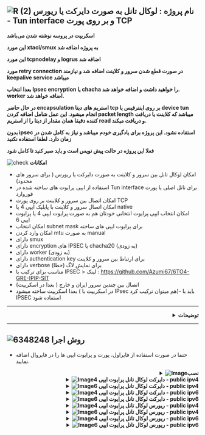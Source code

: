 ![R (2)](https://github.com/Azumi67/PrivateIP-Tunnel/assets/119934376/a064577c-9302-4f43-b3bf-3d4f84245a6f)
نام پروژه : لوکال تانل به صورت دایرکت یا ریورس - Tun interface و بر روی پورت TCP
---------------------------------------------------------------

**اسکریپت در پروسه نوشته شدن می‌باشد**

**این مورد xtaci/smux به پروژه اضافه شد**

**این مورد tcpnodelay و logrus اضافه شد**

**مورد retry connection در صورت قطع شدن سرور و کلاینت اضافه شد و نیازمند keepalive service میباشد**

**بعدا انتخاب Ipsec encryption یا chacha را خواهید داشت و اضافه خواهد شد. worker اضافه خواهد شد.**

**در حال حاضر encapsulation استریم های دیتا tcp بر روی اینترفیس یا device tun انجام میشود. این عمل شامل اضافه کردن packet length میباشد که کلاینت یا دریافت کننده دقیقا همان مقدار از دیتا را از استریم read و دریافت میکند.**

**بدون ipsec استفاده نشود. این پروژه برای یادگیری خودم میباشد و نیاز به کامل شدن در زمان دارد. لطفا استفاده نکنید**

**فعلا این پروژه در حالت پیش نویس است و باید صبر کنید تا کامل شود**



![check](https://github.com/Azumi67/PrivateIP-Tunnel/assets/119934376/13de8d36-dcfe-498b-9d99-440049c0cf14)
**امکانات**
- امکان لوکال تانل بین سرور و کلاینت به صورت دایرکت یا ریورس ( برای سرور های محدود)
- استفاده از ایپی پرایوت های ساخته شده در Tun interface برای تانل اصلی یا پورت فوروارد
- امکان اتصال بین سرور و کلاینت بر روی پورت TCP
- امکان اتصال سرور و کلاینت با پابلیک ایپی 4 یا native
- امکان انتخاب ایپی پرایوت انتخابی خودتان هم به صورت پرایوت ایپی 4 یا پرایوت ایپی 6
- امکان انتخاب subnet mask برای پرایوت ایپی های ساخته
- امکان وارد کردن mtu به صورت manual
- دارای smux
- دارای encryption های IPSEC یا chacha20 (به زودی)
- دارای worker (به زودی)
- دارای authentication key برای ارتباط بین سرور و کلاینت
- دارای verbose برای نمایش لاگ (خطا)
- مناسب برای ترکیب با IPSEC > لینک : https://github.com/Azumi67/6TO4-GRE-IPIP-SIT
- اتصال بین چندین سرور ایران و خارج ( بعدا در اسکریپت)
- بعدا اسکریپت ساخته میشود ( در اسکریپت با IPsec هم میتوان ترکیب کرد)- باید با IPSEC استفاده شود
-----------------------
<div align="right">
  <details>
    <summary><strong>توضیحات</strong></summary>
  
------------------------------------ 
 <div align="right">
   
- از طریق tcp دو سرور به هم وصل میشوند و از طریق اینترفیس tun و پرایوت ایپی به هم دیگه متصل خواهند بود. encapsulation & decapsulation هم زمان انجام میشود.
- هدف نوشتن این برنامه برای این بوده است که از طریق پورت tcp و tun interface،‌ دو سرور به هم متصل شوند و از پرایوت آی‌پی های آنها برای تانل استقاده کرد و محدودیت بعضی از سرور ها به صورت ریورس برطرف شود.
- به عبارتی شما به صورت ریورس، یک لوکال ایپی دریافت میکنید و سپس از آن پرایوت ایپی ها برای دایرکت تانل، پورت فوروارد یا ریورس استفاده مینمایید. 
- پس از انجام تانل‌ لوکال به صورت دایرکت یا ریورس، به طور مثال میتوانید از پورت فوروارد استفاده نمایید یا مثلا دایرکت تانل چیزل استفاده نمایید یا ریورس.
- در روش ریورس، سرور اصلی میتواند ایران باشد و کلاینت خارج و در روش دایرکت، سرور اصلی میتواند خارج باشد و کلاینت ایران. بدین صورت میتوان تانل لوکالی بر روی سرور های خارج محدود در ان سرور ایران(به صورت ریورس) هم ایجاد کرد.
- با ایپی 4 سرور و هم با ایپی 6 سرور و کلاینت میشود که وصل شد .
- پورت تنها برای ارتباط بین سرور و کلاینت میباشد و شما تنها باید از پرایوت ایپی ها برای تانل اصلی استفاده نمایید.
- اول دستورات سرور را اجرا کنید و سپس دستورات کلاینت . میتوانید هم به صورت دایرکت یا ریورس انجام دهید. یعنی سرور اصلی خارج و کلاینت ایران و یا سرور اصلی ایران و کلاینت خارج باشد
- میتوانید تست کنید و بهم اطلاع بدید اما برای استفاده باید صبر کنید تا داخل اسکریپت برای ترکیب با ipsec آورده شود.
- کلید authentication اضافه شد که در کلاینت خوانده میشود و در سرور احراز هویت میشود
  </details>
</div>

---------------------

  ![6348248](https://github.com/Azumi67/PrivateIP-Tunnel/assets/119934376/398f8b07-65be-472e-9821-631f7b70f783)
**روش اجرا**
-

- حتما در صورت استفاده از فایراول، پورت و پرایوت ایپی ها را در فایروال اضافه نمایید.
 <div align="right">
  <details>
    <summary><strong><img src="https://github.com/Azumi67/Rathole_reverseTunnel/assets/119934376/fcbbdc62-2de5-48aa-bbdd-e323e96a62b5" alt="Image">نصب </strong></summary>
  
<div align="left">
  
```
  apt update -y
  apt install wget -y
  apt install unzip -y
  wget https://github.com/Azumi67/LocalTun_TCP/releases/download/v1.3/amd64.zip
  rm amd64.zip
  unzip amd64.zip -d /root/localTUN
  cd localTUN
  chmod +x tun-server_amd64   << for amd64
  chmod +x tun-client_amd64   << for amd64
 ```
 </details>
</div>
<div align="right">
  <details>
    <summary><strong><img src="https://github.com/Azumi67/Rathole_reverseTunnel/assets/119934376/fcbbdc62-2de5-48aa-bbdd-e323e96a62b5" alt="Image">دایرکت لوکال تانل پرایوت ایپی 4 - public ipv4 </strong></summary>

  - کامند های سرور (خارج)
 <div align="left">
   
```
./tun-server_amd64 -server-port 800 -server-private 30.0.0.1 -client-private 30.0.0.2 -subnet 24 -device tun2 -key azumi -mtu 1480 -verbose true -smux true -tcp-nodelay true
   
```
<div align="right">
  
- کامند های کلاینت (ایران)
 <div align="left">
   
```
./tun-client_amd64 -server-addr KHAREJ_IPV4 -server-port 800 -client-private 30.0.0.2 -server-private 30.0.0.1 -subnet 24 -device tun2 -key azumi -mtu 1400 -verbose true -smux true -tcp-nodelay true
```
 <div align="right">
   
- نحوه ساختن سرویس
 <div align="left">
   
```
nano /etc/systemd/system/azumilocal.service
## put this config inside [ This is a sample]##

[Unit]
Description=Azumi local Service
After=network.target

[Service]
Type=simple
Restart=always    
LimitNOFILE=1048576
ExecStart=/root/localTUN/tun-server_amd64 -server-port 800 -server-private 30.0.0.1 -client-private 30.0.0.2 -subnet 24 -device tun2 -key azumi -mtu 1480 -verbose true -smux true -tcp-nodelay true
   

[Install]
WantedBy=multi-user.target
##### do not copy this ###
chmod u+x /etc/systemd/system/azumilocal.service
systemctl enable /etc/systemd/system/azumilocal.service
systemctl start azumilocal.service
 ```
 </details>
</div>
<div align="right">
  <details>
    <summary><strong><img src="https://github.com/Azumi67/Rathole_reverseTunnel/assets/119934376/fcbbdc62-2de5-48aa-bbdd-e323e96a62b5" alt="Image">دایرکت لوکال تانل پرایوت ایپی 6 - public ipv4 </strong></summary>

  - کامند های سرور (خارج)
 <div align="left">
   
```
./tun-server_amd64 -server-port 800 -server-private 2001:db8::1 -client-private 2001:db8::2 -subnet 64 -device tun2 -key azumi -mtu 1480 -verbose true -smux true -tcp-nodelay true
```
<div align="right">
  
- کامند های کلاینت (ایران)
 <div align="left">
   
```
./tun-client_amd64 -server-addr KHAREJ_IPV4 -server-port 800 -client-private 2001:db8::2 -server-private 2001:db8::1 -subnet 64 -device tun2 -key azumi -mtu 1400 -verbose true -smux true -tcp-nodelay true
```
<div align="right">
  
- نحوه ساختن سرویس
 <div align="left">
   
```
nano /etc/systemd/system/azumilocal.service
## put this config inside [ This is a sample]##

[Unit]
Description=Azumi local Service
After=network.target

[Service]
Type=simple
Restart=always    
LimitNOFILE=1048576
ExecStart=/root/localTUN/tun-client_amd64 -server-addr KHAREJ_IPV4 -server-port 800 -client-private 2001:db8::2 -server-private 2001:db8::1 -subnet 64 -device tun2 -key azumi -mtu 1400 -verbose true -smux true -tcp-nodelay true
   

[Install]
WantedBy=multi-user.target
##### do not copy this ###
chmod u+x /etc/systemd/system/azumilocal.service
systemctl enable /etc/systemd/system/azumilocal.service
systemctl start azumilocal.service
 ```
 </details>
</div>
<div align="right">
  <details>
    <summary><strong><img src="https://github.com/Azumi67/Rathole_reverseTunnel/assets/119934376/fcbbdc62-2de5-48aa-bbdd-e323e96a62b5" alt="Image">دایرکت لوکال تانل پرایوت ایپی 4 - public ipv6 </strong></summary>

  - کامند های سرور (خارج)
 <div align="left">
   
```
./tun-server_amd64 -server-port 800 -server-private 30.0.0.1 -client-private 30.0.0.2 -subnet 24 -device tun2 -key azumi -mtu 1480 -verbose true -smux true -tcp-nodelay true   
```
<div align="right">
  
- کامند های کلاینت (ایران)
 <div align="left">
   
```
./tun-client_amd64 -server-addr KHAREJ_IPV6 -server-port 800 -client-private 30.0.0.2 -server-private 30.0.0.1 -subnet 24 -device tun2 -key azumi -mtu 1400 -verbose true -smux true -tcp-nodelay true
```
<div align="right">
  
- نحوه ساختن سرویس
 <div align="left">
   
```
nano /etc/systemd/system/azumilocal.service
## put this config inside [ This is a sample]##

[Unit]
Description=Azumi local Service
After=network.target

[Service]
Type=simple
Restart=always    
LimitNOFILE=1048576
ExecStart=/root/localTUN/tun-client_amd64 -server-addr KHAREJ_IPV6 -server-port 800 -client-private 30.0.0.2 -server-private 30.0.0.1 -subnet 24 -device tun2 -key azumi -mtu 1400 -verbose true -smux true -tcp-nodelay true
   

[Install]
WantedBy=multi-user.target
##### do not copy this ###
chmod u+x /etc/systemd/system/azumilocal.service
systemctl enable /etc/systemd/system/azumilocal.service
systemctl start azumilocal.service
 ```
 </details>
</div>
<div align="right">
  <details>
    <summary><strong><img src="https://github.com/Azumi67/Rathole_reverseTunnel/assets/119934376/fcbbdc62-2de5-48aa-bbdd-e323e96a62b5" alt="Image">دایرکت لوکال تانل پرایوت ایپی 6 - public ipv6 </strong></summary>

  - کامند های سرور (خارج)
 <div align="left">
   
```
./tun-server_amd64 -server-port 800 -server-private 2001:db8::1 -client-private 2001:db8::2 -subnet 64 -device tun2 -key azumi -mtu 1480 -verbose true -smux true -tcp-nodelay true
```
<div align="right">
  
- کامند های کلاینت (ایران)
 <div align="left">
   
```
./tun-client_amd64 -server-addr KHAREJ_IPV6 -server-port 800 -client-private 2001:db8::2 -server-private 2001:db8::1 -subnet 64 -device tun2 -key azumi -mtu 1400 -verbose true -smux true -tcp-nodelay true
```
 <div align="right">
   
- نحوه ساختن سرویس
 <div align="left">
   
```
nano /etc/systemd/system/azumilocal.service
## put this config inside [ This is a sample]##

[Unit]
Description=Azumi local Service
After=network.target

[Service]
Type=simple
Restart=always    
LimitNOFILE=1048576
ExecStart=/root/localTUN/tun-client_amd64 -server-addr KHAREJ_IPV6 -server-port 800 -client-private 2001:db8::2 -server-private 2001:db8::1 -subnet 64 -device tun2 -key azumi -mtu 1400 -verbose true -smux true -tcp-nodelay true
   

[Install]
WantedBy=multi-user.target
##### do not copy this ###
chmod u+x /etc/systemd/system/azumilocal.service
systemctl enable /etc/systemd/system/azumilocal.service
systemctl start azumilocal.service
 ```
 </details>
</div>
<div align="right">
  <details>
    <summary><strong><img src="https://github.com/Azumi67/Rathole_reverseTunnel/assets/119934376/fcbbdc62-2de5-48aa-bbdd-e323e96a62b5" alt="Image">ریورس لوکال تانل پرایوت ایپی 4 - public ipv4 </strong></summary>

  - کامند های سرور ( ایران)
 <div align="left">
   
```
./tun-server_amd64 -server-port 800 -server-private 30.0.0.1 -client-private 30.0.0.2 -subnet 24 -device tun2 -key azumi -mtu 1480 -verbose true -smux true -tcp-nodelay true   
```
<div align="right">
  
- کامند های کلاینت (خارج)
 <div align="left">
   
```
./tun-client_amd64 -server-addr IRAN_IPV4 -server-port 800 -client-private 30.0.0.2 -server-private 30.0.0.1 -subnet 24 -device tun2 -key azumi -mtu 1400 -verbose true -smux true -tcp-nodelay true
```
<div align="right">
  
- نحوه ساختن سرویس
 <div align="left">
   
```
nano /etc/systemd/system/azumilocal.service
## put this config inside [ This is a sample]##

[Unit]
Description=Azumi local Service
After=network.target

[Service]
Type=simple
Restart=always    
LimitNOFILE=1048576
ExecStart=/root/localTUN/tun-server_amd64 -server-port 800 -server-private 30.0.0.1 -client-private 30.0.0.2 -subnet 24 -device tun2 -key azumi -mtu 1480 -verbose true -smux true -tcp-nodelay true
   

[Install]
WantedBy=multi-user.target
##### do not copy this ###
chmod u+x /etc/systemd/system/azumilocal.service
systemctl enable /etc/systemd/system/azumilocal.service
systemctl start azumilocal.service
 ```
 </details>
</div>
<div align="right">
  <details>
    <summary><strong><img src="https://github.com/Azumi67/Rathole_reverseTunnel/assets/119934376/fcbbdc62-2de5-48aa-bbdd-e323e96a62b5" alt="Image">ریورس لوکال تانل پرایوت ایپی 6 - public ipv4 </strong></summary>

  - کامند های سرور (ایران)
 <div align="left">
   
```
./tun-server_amd64 -server-port 800 -server-private 2001:db8::1 -client-private 2001:db8::2 -subnet 64 -device tun2 -key azumi -mtu 1480 -verbose true -smux true -tcp-nodelay true
```
<div align="right">
  
- کامند های کلاینت (خارج)
 <div align="left">
   
```
./tun-client_amd64 -server-addr IRAN_IPV4 -server-port 800 -client-private 2001:db8::2 -server-private 2001:db8::1 -subnet 64 -device tun2 -key azumi -mtu 1400 -verbose true -smux true -tcp-nodelay true
```
<div align="right">
  
- نحوه ساختن سرویس
 <div align="left">
   
```
nano /etc/systemd/system/azumilocal.service
## put this config inside [ This is a sample]##

[Unit]
Description=Azumi local Service
After=network.target

[Service]
Type=simple
Restart=always    
LimitNOFILE=1048576
ExecStart=/root/localTUN/tun-client_amd64 -server-addr IRAN_IPV4 -server-port 800 -client-private 2001:db8::2 -server-private 2001:db8::1 -subnet 64 -device tun2 -key azumi -mtu 1400 -verbose true -smux true -tcp-nodelay true
   

[Install]
WantedBy=multi-user.target
##### do not copy this ###
chmod u+x /etc/systemd/system/azumilocal.service
systemctl enable /etc/systemd/system/azumilocal.service
systemctl start azumilocal.service
 ```
 </details>
</div>
<div align="right">
  <details>
    <summary><strong><img src="https://github.com/Azumi67/Rathole_reverseTunnel/assets/119934376/fcbbdc62-2de5-48aa-bbdd-e323e96a62b5" alt="Image">ریورس لوکال تانل پرایوت ایپی 4 - public ipv6 </strong></summary>

  - کامند های سرور (ایران)
 <div align="left">
   
```
./tun-server_amd64 -server-port 800 -server-private 30.0.0.1 -client-private 30.0.0.2 -subnet 24 -device tun2 -key azumi -mtu 1480 -verbose true -smux true -tcp-nodelay true
```
<div align="right">
  
- کامند های کلاینت (خارج)
 <div align="left">
   
```
./tun-client_amd64 -server-addr IRAN_IPV6 -server-port 800 -client-private 30.0.0.2 -server-private 30.0.0.1 -subnet 24 -device tun2 -key azumi -mtu 1400 -verbose true -smux true -tcp-nodelay true
```
<div align="right">
  
- نحوه ساختن سرویس
 <div align="left">
   
```
nano /etc/systemd/system/azumilocal.service
## put this config inside [ This is a sample]##

[Unit]
Description=Azumi local Service
After=network.target

[Service]
Type=simple
Restart=always    
LimitNOFILE=1048576
ExecStart=/root/localTUN/tun-client_amd64 -server-addr IRAN_IPV6 -server-port 800 -client-private 30.0.0.2 -server-private 30.0.0.1 -subnet 24 -device tun2 -key azumi -mtu 1400 -verbose true -smux true -tcp-nodelay true
   

[Install]
WantedBy=multi-user.target
##### do not copy this ###
chmod u+x /etc/systemd/system/azumilocal.service
systemctl enable /etc/systemd/system/azumilocal.service
systemctl start azumilocal.service
 ```
 </details>
</div>
<div align="right">
  <details>
    <summary><strong><img src="https://github.com/Azumi67/Rathole_reverseTunnel/assets/119934376/fcbbdc62-2de5-48aa-bbdd-e323e96a62b5" alt="Image">ریورس لوکال تانل پرایوت ایپی 6 - public ipv6 </strong></summary>

  - کامند های سرور (ایران)
 <div align="left">
   
```
./tun-server_amd64 -server-port 800 -server-private 2001:db8::1 -client-private 2001:db8::2 -subnet 64 -device tun2 -key azumi -mtu 1480 -verbose true -smux true -tcp-nodelay true
```
<div align="right">
  
- کامند های کلاینت (خارج)
 <div align="left">
   
```
./tun-client_amd64 -server-addr IRAN_IPV6 -server-port 800 -client-private 2001:db8::2 -server-private 2001:db8::1 -subnet 64 -device tun2 -key azumi -mtu 1400 -verbose true -smux true -tcp-nodelay true
```
<div align="right">
  
- نحوه ساختن سرویس
 <div align="left">
   
```
nano /etc/systemd/system/azumilocal.service
## put this config inside [ This is a sample]##

[Unit]
Description=Azumi local Service
After=network.target

[Service]
Type=simple
Restart=always    
LimitNOFILE=1048576
ExecStart=/root/localTUN/tun-client_amd64 -server-addr IRAN_IPV6 -server-port 800 -client-private 2001:db8::2 -server-private 2001:db8::1 -subnet 64 -device tun2 -key azumi -mtu 1400 -verbose true -smux true -tcp-nodelay true
   

[Install]
WantedBy=multi-user.target
##### do not copy this ###
chmod u+x /etc/systemd/system/azumilocal.service
systemctl enable /etc/systemd/system/azumilocal.service
systemctl start azumilocal.service
 ```
 </details>
</div>



